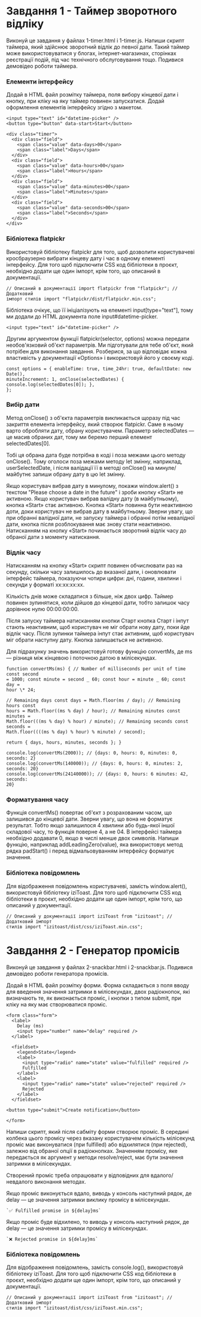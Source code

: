 # Завдання 1 - Таймер зворотного відліку

Виконуй це завдання у файлах 1-timer.html і 1-timer.js. Напиши скрипт таймера,
який здійснює зворотний відлік до певної дати. Такий таймер може
використовуватися у блогах, інтернет-магазинах, сторінках реєстрації подій, під
час технічного обслуговування тощо. Подивися демовідео роботи таймера.

### Елементи інтерфейсу

Додай в HTML файл розмітку таймера, поля вибору кінцевої дати і кнопку, при
кліку на яку таймер повинен запускатися. Додай оформлення елементів інтерфейсу
згідно з макетом.

```
<input type="text" id="datetime-picker" />
<button type="button" data-start>Start</button>

<div class="timer">
  <div class="field">
    <span class="value" data-days>00</span>
    <span class="label">Days</span>
  </div>
  <div class="field">
    <span class="value" data-hours>00</span>
    <span class="label">Hours</span>
  </div>
  <div class="field">
    <span class="value" data-minutes>00</span>
    <span class="label">Minutes</span>
  </div>
  <div class="field">
    <span class="value" data-seconds>00</span>
    <span class="label">Seconds</span>
  </div>
</div>
```

### Бібліотека flatpickr

Використовуй бібліотеку flatpickr для того, щоб дозволити користувачеві
кросбраузерно вибрати кінцеву дату і час в одному елементі інтерфейсу. Для того
щоб підключити CSS код бібліотеки в проєкт, необхідно додати ще один імпорт,
крім того, що описаний в документації.

```
// Описаний в документації import flatpickr from "flatpickr"; // Додатковий
імпорт стилів import "flatpickr/dist/flatpickr.min.css";
```

Бібліотека очікує, що її ініціалізують на елементі input[type="text"], тому ми
додали до HTML документа поле input#datetime-picker.

```
<input type="text" id="datetime-picker" />
```

Другим аргументом функції flatpickr(selector, options) можна передати
необов'язковий об'єкт параметрів. Ми підготували для тебе об'єкт, який потрібен
для виконання завдання. Розберися, за що відповідає кожна властивість у
документації «Options» і використовуй його у своєму коді.

```
const options = { enableTime: true, time_24hr: true, defaultDate: new Date(),
minuteIncrement: 1, onClose(selectedDates) { console.log(selectedDates[0]); },
};
```

### Вибір дати

Метод onClose() з об'єкта параметрів викликається щоразу під час закриття
елемента інтерфейсу, який створює flatpickr. Саме в ньому варто обробляти дату,
обрану користувачем. Параметр selectedDates — це масив обраних дат, тому ми
беремо перший елемент selectedDates[0].

Тобі ця обрана дата буде потрібна в коді і поза межами цього методу onClose().
Тому оголоси поза межами методу let змінну, наприклад, userSelectedDate, і після
валідації її в методі onClose() на минуле/майбутнє запиши обрану дату в цю let
змінну.

Якщо користувач вибрав дату в минулому, покажи window.alert() з текстом "Please
choose a date in the future" і зроби кнопку «Start» не активною. Якщо користувач
вибрав валідну дату (в майбутньому), кнопка «Start» стає активною. Кнопка
«Start» повинна бути неактивною доти, доки користувач не вибрав дату в
майбутньому. Зверни увагу, що при обранні валідної дати, не запуску таймера і
обранні потім невалідної дати, кнопка після розблокування має знову стати
неактивною. Натисканням на кнопку «Start» починається зворотний відлік часу до
обраної дати з моменту натискання.

### Відлік часу

Натисканням на кнопку «Start» скрипт повинен обчислювати раз на секунду, скільки
часу залишилось до вказаної дати, і оновлювати інтерфейс таймера, показуючи
чотири цифри: дні, години, хвилини і секунди у форматі xx:xx:xx:xx.

Кількість днів може складатися з більше, ніж двох цифр. Таймер повинен
зупинятися, коли дійшов до кінцевої дати, тобто залишок часу дорівнює нулю
00:00:00:00.

Після запуску таймера натисканням кнопки Старт кнопка Старт і інпут стають
неактивним, щоб користувач не міг обрати нову дату, поки йде відлік часу. Після
зупинки таймера інпут стає активним, щоб користувач міг обрати наступну дату.
Кнопка залишається не активною.

Для підрахунку значень використовуй готову функцію convertMs, де ms — різниця
між кінцевою і поточною датою в мілісекундах.

```
function convertMs(ms) { // Number of milliseconds per unit of time const second
= 1000; const minute = second _ 60; const hour = minute _ 60; const day =
hour \* 24;

// Remaining days const days = Math.floor(ms / day); // Remaining hours const
hours = Math.floor((ms % day) / hour); // Remaining minutes const minutes =
Math.floor(((ms % day) % hour) / minute); // Remaining seconds const seconds =
Math.floor((((ms % day) % hour) % minute) / second);

return { days, hours, minutes, seconds }; }

console.log(convertMs(2000)); // {days: 0, hours: 0, minutes: 0, seconds: 2}
console.log(convertMs(140000)); // {days: 0, hours: 0, minutes: 2, seconds: 20}
console.log(convertMs(24140000)); // {days: 0, hours: 6 minutes: 42, seconds:
20}
```

### Форматування часу

Функція convertMs() повертає об'єкт з розрахованим часом, що залишився до
кінцевої дати. Зверни увагу, що вона не форматує результат. Тобто якщо
залишилося 4 хвилини або будь-якої іншої складової часу, то функція поверне 4, а
не 04. В інтерфейсі таймера необхідно додавати 0, якщо в числі менше двох
символів. Напиши функцію, наприклад addLeadingZero(value), яка використовує
метод рядка padStart() і перед відмальовуванням інтерфейсу форматує значення.

### Бібліотека повідомлень

Для відображення повідомлень користувачеві, замість window.alert(), використовуй
бібліотеку iziToast. Для того щоб підключити CSS код бібліотеки в проєкт,
необхідно додати ще один імпорт, крім того, що описаний у документації.

```
// Описаний у документації import iziToast from "izitoast"; // Додатковий імпорт
стилів import "izitoast/dist/css/iziToast.min.css";
```

# Завдання 2 - Генератор промісів

Виконуй це завдання у файлах 2-snackbar.html і 2-snackbar.js. Подивися демовідео
роботи генератора промісів.

Додай в HTML файл розмітку форми. Форма складається з поля вводу для введення
значення затримки в мілісекундах, двох радіокнопок, які визначають те, як
виконається проміс, і кнопки з типом submit, при кліку на яку має створюватися
проміс.

```
<form class="form">
  <label>
    Delay (ms)
    <input type="number" name="delay" required />
  </label>

  <fieldset>
    <legend>State</legend>
    <label>
      <input type="radio" name="state" value="fulfilled" required />
      Fulfilled
    </label>
    <label>
      <input type="radio" name="state" value="rejected" required />
      Rejected
    </label>
  </fieldset>

<button type="submit">Create notification</button>

</form>
```

Напиши скрипт, який після сабміту форми створює проміс. В середині колбека цього
промісу через вказану користувачем кількість мілісекунд проміс має виконуватися
(при fulfilled) або відхилятися (при rejected), залежно від обраної опції в
радіокнопках. Значенням промісу, яке передається як аргумент у методи
resolve/reject, має бути значення затримки в мілісекундах.

Створений проміс треба опрацювати у відповідних для вдалого/невдалого виконання
методах.

Якщо проміс виконується вдало, виводь у консоль наступний рядок, де delay — це
значення затримки виклику промісу в мілісекундах.

```
`✅ Fulfilled promise in ${delay}ms`
```

Якщо проміс буде відхилено, то виводь у консоль наступний рядок, де delay — це
значення затримки промісу в мілісекундах.

```
`❌ Rejected promise in ${delay}ms`
```

### Бібліотека повідомлень

Для відображення повідомлень, замість console.log(), використовуй бібліотеку
iziToast. Для того щоб підключити CSS код бібліотеки в проєкт, необхідно додати
ще один імпорт, крім того, що описаний у документації.

```
// Описаний у документації import iziToast from "izitoast"; // Додатковий імпорт
стилів import "izitoast/dist/css/iziToast.min.css";
```
